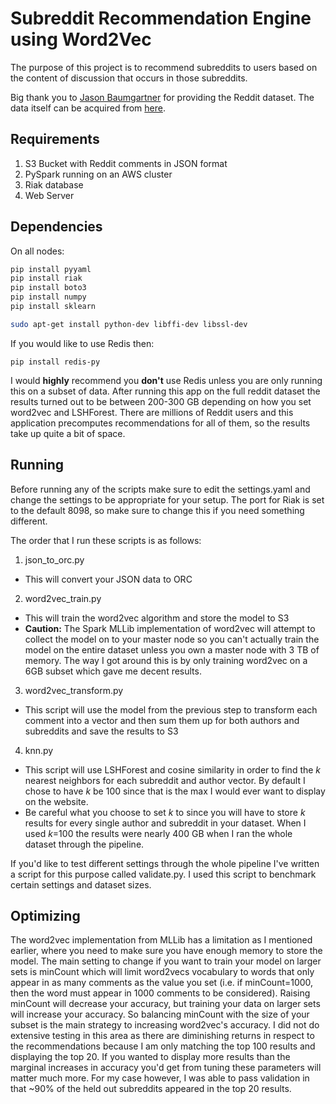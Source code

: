 # Subreddit Recommendation Engine using Word2Vec
The purpose of this project is to recommend subreddits to users based on the content of discussion that occurs in those subreddits.

Big thank you to [Jason Baumgartner](https://pushshift.io/) for providing the Reddit dataset. The data itself can be acquired from [here](https://files.pushshift.io/).

## Requirements
1. S3 Bucket with Reddit comments in JSON format
2. PySpark running on an AWS cluster
3. Riak database
4. Web Server

## Dependencies
On all nodes:
```bash
pip install pyyaml
pip install riak
pip install boto3
pip install numpy
pip install sklearn

sudo apt-get install python-dev libffi-dev libssl-dev
```

If you would like to use Redis then:
```
pip install redis-py
```
I would **highly** recommend you **don't** use Redis unless you are only running this on a subset of data. After running this app on the full reddit dataset the results turned out to be between 200-300 GB depending on how you set word2vec and LSHForest. There are millions of Reddit users and this application precomputes recommendations for all of them, so the results take up quite a bit of space.

## Running
Before running any of the scripts make sure to edit the settings.yaml and change the settings to be appropriate for your setup. The port for Riak is set to the default 8098, so make sure to change this if you need something different.

The order that I run these scripts is as follows:

1. json_to_orc.py
  * This will convert your JSON data to ORC
2. word2vec_train.py
  * This will train the word2vec algorithm and store the model to S3
  * **Caution:** The Spark MLLib implementation of word2vec will attempt to collect the model on to your master node so you can't actually train the model on the entire dataset unless you own a master node with 3 TB of memory. The way I got around this is by only training word2vec on a 6GB subset which gave me decent results.
3. word2vec_transform.py
  * This script will use the model from the previous step to transform each comment into a vector and then sum them up for both authors and subreddits and save the results to S3
4. knn.py
  * This script will use LSHForest and cosine similarity in order to find the *k* nearest neighbors for each subreddit and author vector. By default I chose to have *k* be 100 since that is the max I would ever want to display on the website.
  * Be careful what you choose to set *k* to since you will have to store *k* results for every single author and subreddit in your dataset. When I used *k*=100 the results were nearly 400 GB when I ran the whole dataset through the pipeline.

If you'd like to test different settings through the whole pipeline I've written a script for this purpose called validate.py. I used this script to benchmark certain settings and dataset sizes.

## Optimizing
The word2vec implementation from MLLib has a limitation as I mentioned earlier, where you need to make sure you have enough memory to store the model. The main setting to change if you want to train your model on larger sets is minCount which will limit word2vecs vocabulary to words that only appear in as many comments as the value you set (i.e. if minCount=1000, then the word must appear in 1000 comments to be considered). Raising minCount will decrease your accuracy, but training your data on larger sets will increase your accuracy. So balancing minCount with the size of your subset is the main strategy to increasing word2vec's accuracy. I did not do extensive testing in this area as there are diminishing returns in respect to the recommendations because I am only matching the top 100 results and displaying the top 20. If you wanted to display more results than the marginal increases in accuracy you'd get from tuning these parameters will matter much more. For my case however, I was able to pass validation in that ~90% of the held out subreddits appeared in the top 20 results.
